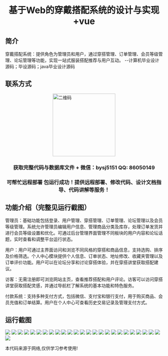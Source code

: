 <p><h1 align="center">基于Web的穿戴搭配系统的设计与实现+vue</h1></p>

## 简介
穿戴搭配系统：提供角色为管理员和用户，通过穿搭管理、订单管理、会员等级管理、论坛管理等功能，实现一站式服装搭配推荐与用户互动。    --计算机毕业设计源码；毕设源码；java毕业设计源码


## 联系方式
<img src="https://bs-1329754181.cos.ap-shanghai.myqcloud.com/wx.jpg" alt="二维码" style="display: block; margin: 0 auto;" width="200px">
<p><h3 align="center">获取完整代码与数据库文件 + 微信：bysj5151 QQ: 86050149</h3></p>
<p><h3 align="center">可帮忙远程部署 包运行成功！提供远程部署、修改代码、设计文档指导、代码讲解等服务！</h3></p>

## 功能介绍（完整见运行截图）
管理员：基础功能包括登录、用户管理、穿搭管理、订单管理、论坛管理以及会员等级管理。系统允许管理员编辑用户信息、管理商品分类及库存，处理订单发货并进行会员等级设置和优化。可通过后台管理界面管理不同板块的用户内容和论坛话题，实时查看和调整平台运行状态。

用户：用户可通过主界面访问和浏览不同风格的穿搭和商品信息，支持选购、排序及价格筛选。个人中心模块提供个人信息、订单状态、地址修改、收藏夹管理以及订单评价功能。用户可以在论坛分享和讨论穿搭体验，并在穿搭讲堂获取搭配建议。

访客：无需注册即可浏览网站主页，查看推荐搭配和用户评论。访客可以访问穿搭讲堂获取搭配灵感，并通过导航栏了解系统的基本功能和特色服务。

付款系统：支持多种支付方式，包括微信、支付宝和银行支付，用于购买商品、会员充值和订单结算。用户在个人中心可查看历史交易记录及管理支付方式。


## 运行截图
![](https://bs-1329754181.cos.ap-shanghai.myqcloud.com/ssm/webWearableMatchingSystem/img/001.jpg)
![](https://bs-1329754181.cos.ap-shanghai.myqcloud.com/ssm/webWearableMatchingSystem/img/002.jpg)
![](https://bs-1329754181.cos.ap-shanghai.myqcloud.com/ssm/webWearableMatchingSystem/img/003.jpg)
![](https://bs-1329754181.cos.ap-shanghai.myqcloud.com/ssm/webWearableMatchingSystem/img/004.jpg)
![](https://bs-1329754181.cos.ap-shanghai.myqcloud.com/ssm/webWearableMatchingSystem/img/005.jpg)
![](https://bs-1329754181.cos.ap-shanghai.myqcloud.com/ssm/webWearableMatchingSystem/img/006.jpg)
![](https://bs-1329754181.cos.ap-shanghai.myqcloud.com/ssm/webWearableMatchingSystem/img/007.jpg)
![](https://bs-1329754181.cos.ap-shanghai.myqcloud.com/ssm/webWearableMatchingSystem/img/008.jpg)
![](https://bs-1329754181.cos.ap-shanghai.myqcloud.com/ssm/webWearableMatchingSystem/img/009.jpg)
![](https://bs-1329754181.cos.ap-shanghai.myqcloud.com/ssm/webWearableMatchingSystem/img/010.jpg)
![](https://bs-1329754181.cos.ap-shanghai.myqcloud.com/ssm/webWearableMatchingSystem/img/011.jpg)
![](https://bs-1329754181.cos.ap-shanghai.myqcloud.com/ssm/webWearableMatchingSystem/img/012.jpg)
![](https://bs-1329754181.cos.ap-shanghai.myqcloud.com/ssm/webWearableMatchingSystem/img/013.jpg)
![](https://bs-1329754181.cos.ap-shanghai.myqcloud.com/ssm/webWearableMatchingSystem/img/014.jpg)
![](https://bs-1329754181.cos.ap-shanghai.myqcloud.com/ssm/webWearableMatchingSystem/img/015.jpg)
![](https://bs-1329754181.cos.ap-shanghai.myqcloud.com/ssm/webWearableMatchingSystem/img/016.jpg)
![](https://bs-1329754181.cos.ap-shanghai.myqcloud.com/ssm/webWearableMatchingSystem/img/017.jpg)
![](https://bs-1329754181.cos.ap-shanghai.myqcloud.com/ssm/webWearableMatchingSystem/img/018.jpg)
![](https://bs-1329754181.cos.ap-shanghai.myqcloud.com/ssm/webWearableMatchingSystem/img/019.jpg)
![](https://bs-1329754181.cos.ap-shanghai.myqcloud.com/ssm/webWearableMatchingSystem/img/020.jpg)
![](https://bs-1329754181.cos.ap-shanghai.myqcloud.com/ssm/webWearableMatchingSystem/img/021.jpg)
![](https://bs-1329754181.cos.ap-shanghai.myqcloud.com/ssm/webWearableMatchingSystem/img/022.jpg)
![](https://bs-1329754181.cos.ap-shanghai.myqcloud.com/ssm/webWearableMatchingSystem/img/023.jpg)
![](https://bs-1329754181.cos.ap-shanghai.myqcloud.com/ssm/webWearableMatchingSystem/img/024.jpg)
![](https://bs-1329754181.cos.ap-shanghai.myqcloud.com/ssm/webWearableMatchingSystem/img/025.jpg)
![](https://bs-1329754181.cos.ap-shanghai.myqcloud.com/ssm/webWearableMatchingSystem/img/026.jpg)

<p>本代码来源于网络,仅供学习参考使用!</p>
